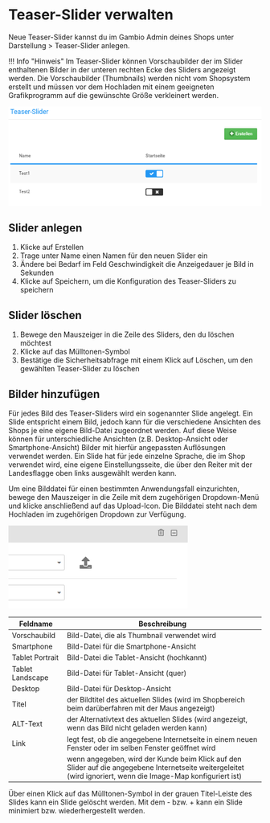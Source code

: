 # Teaser-Slider verwalten 

Neue Teaser-Slider kannst du im Gambio Admin deines Shops unter Darstellung \> Teaser-Slider anlegen.

!!! Info "Hinweis"
	 Im Teaser-Slider können Vorschaubilder der im Slider enthaltenen Bilder in der unteren rechten Ecke des Sliders angezeigt werden. Die Vorschaubilder \(Thumbnails\) werden nicht vom Shopsystem erstellt und müssen vor dem Hochladen mit einem geeigneten Grafikprogramm auf die gewünschte Größe verkleinert werden.

![](Bilder/Abb144_TeaserSlider.PNG "Teaser-Slider im Gambio Admin")

## Slider anlegen 

1.  Klicke auf Erstellen
2.  Trage unter Name einen Namen für den neuen Slider ein
3.  Ändere bei Bedarf im Feld Geschwindigkeit die Anzeigedauer je Bild in Sekunden
4.  Klicke auf Speichern, um die Konfiguration des Teaser-Sliders zu speichern

## Slider löschen 

1.  Bewege den Mauszeiger in die Zeile des Sliders, den du löschen möchtest
2.  Klicke auf das Mülltonen-Symbol
3.  Bestätige die Sicherheitsabfrage mit einem Klick auf Löschen, um den gewählten Teaser-Slider zu löschen

## Bilder hinzufügen 

Für jedes Bild des Teaser-Sliders wird ein sogenannter Slide angelegt. Ein Slide entspricht einem Bild, jedoch kann für die verschiedene Ansichten des Shops je eine eigene Bild-Datei zugeordnet werden. Auf diese Weise können für unterschiedliche Ansichten \(z.B. Desktop-Ansicht oder Smartphone-Ansicht\) Bilder mit hierfür angepassten Auflösungen verwendet werden. Ein Slide hat für jede einzelne Sprache, die im Shop verwendet wird, eine eigene Einstellungsseite, die über den Reiter mit der Landesflagge oben links ausgewählt werden kann.

Um eine Bilddatei für einen bestimmten Anwendungsfall einzurichten, bewege den Mauszeiger in die Zeile mit dem zugehörigen Dropdown-Menü und klicke anschließend auf das Upload-Icon. Die Bilddatei steht nach dem Hochladen im zugehörigen Dropdown zur Verfügung.

![](Bilder/SlideUpload.png "Upload-Symbol für das Hochladen eines Bildes im Slide")

|Feldname|Beschreibung|
|--------|------------|
|Vorschaubild|Bild-Datei, die als Thumbnail verwendet wird|
|Smartphone|Bild-Datei für die Smartphone-Ansicht|
|Tablet Portrait|Bild-Datei die Tablet-Ansicht \(hochkannt\)|
|Tablet Landscape|Bild-Datei für Tablet-Ansicht \(quer\)|
|Desktop|Bild-Datei für Desktop-Ansicht|
|Titel|der Bildtitel des aktuellen Slides \(wird im Shopbereich beim darüberfahren mit der Maus angezeigt\)|
|ALT-Text|der Alternativtext des aktuellen Slides \(wird angezeigt, wenn das Bild nicht geladen werden kann\)|
|Link|legt fest, ob die angegebene Internetseite in einem neuen Fenster oder im selben Fenster geöffnet wird|
| |wenn angegeben, wird der Kunde beim Klick auf den Slider auf die angegebene Internetseite weitergeleitet \(wird ignoriert, wenn die Image-Map konfiguriert ist\)|

Über einen Klick auf das Mülltonen-Symbol in der grauen Titel-Leiste des Slides kann ein Slide gelöscht werden. Mit dem - bzw. + kann ein Slide minimiert bzw. wiederhergestellt werden.



